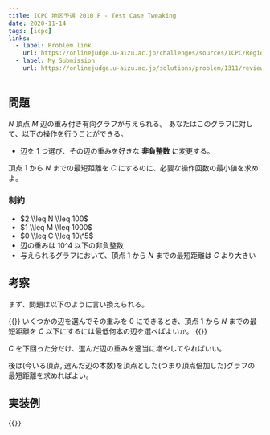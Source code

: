 ```yaml
---
title: ICPC 地区予選 2010 F - Test Case Tweaking
date: 2020-11-14
tags: [icpc]
links:
  - label: Problem link
    url: https://onlinejudge.u-aizu.ac.jp/challenges/sources/ICPC/Regional/1311?year=2010
  - label: My Submission
    url: https://onlinejudge.u-aizu.ac.jp/solutions/problem/1311/review/4990761/misteer/C++17
---
```


## 問題

$N$ 頂点 $M$ 辺の重み付き有向グラフが与えられる。
あなたはこのグラフに対して、以下の操作を行うことができる。

- 辺を 1 つ選び、その辺の重みを好きな **非負整数** に変更する。

頂点 $1$ から $N$ までの最短距離を $C$ にするのに、必要な操作回数の最小値を求めよ。

### 制約

- $2 \\leq N \\leq 100$
- $1 \\leq M \\leq 1000$
- $0 \\leq C \\leq 10\^5$
- 辺の重みは $10\^4$ 以下の非負整数
- 与えられるグラフにおいて、頂点 $1$ から $N$ までの最短距離は $C$ より大きい

## 考察

まず、問題は以下のように言い換えられる。

{{<framed>}}
いくつかの辺を選んでその重みを $0$ にできるとき、頂点 $1$ から $N$ までの最短距離を $C$ 以下にするには最低何本の辺を選べばよいか。
{{</framed>}}

$C$ を下回った分だけ、選んだ辺の重みを適当に増やしてやればいい。

後は(今いる頂点, 選んだ辺の本数)を頂点とした(つまり頂点倍加した)グラフの最短距離を求めればよい。

## 実装例

{{<code file="main.cpp" language="cpp">}}
